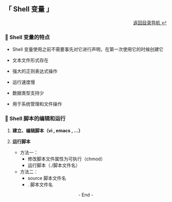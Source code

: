 ## 「 Shell 变量 」

<div align="right">
    <a href="https://github.com/fmw666/Linux#-目录导航">返回目录导航 ↩</a>
</div>

### 💬 Shell 变量的特点

+ Shell 变量使用之前不需要事先对它进行声明，在第一次使用它的时候创建它

+ 文本文件形式存在

+ 强大的正则表达式操作

+ 运行速度慢

+ 数据类型支持少

+ 用于系统管理和文件操作

### 💬 Shell 脚本的编辑和运行

1. **建立、编辑脚本（vi , emacs , ...）**

1. **运行脚本**

    + 方法一：
        + 修改脚本文件属性为可执行（chmod）
        + 运行脚本（./脚本文件名）
    + 方法二：
        + source 脚本文件名
        + . 脚本文件名

<div align="center">
    - End -
</div>